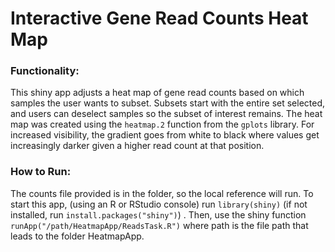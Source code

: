 # Interactive Gene Read Counts Heat Map

### Functionality:

This shiny app adjusts a heat map of gene read counts based on which samples the user wants to subset. Subsets start with the entire set selected, and users can deselect samples so the subset of interest remains. The heat map was created using the `heatmap.2` function from the `gplots` library. For increased visibility, the gradient goes from white to black where values get increasingly darker given a higher read count at that position.

### How to Run:

The counts file provided is in the folder, so the local reference will run. To start this app, (using an R or RStudio console) run `library(shiny)` (if not installed, run `install.packages("shiny")`) . Then, use the shiny function `runApp("/path/HeatmapApp/ReadsTask.R")` where path is the file path that leads to the folder HeatmapApp.
